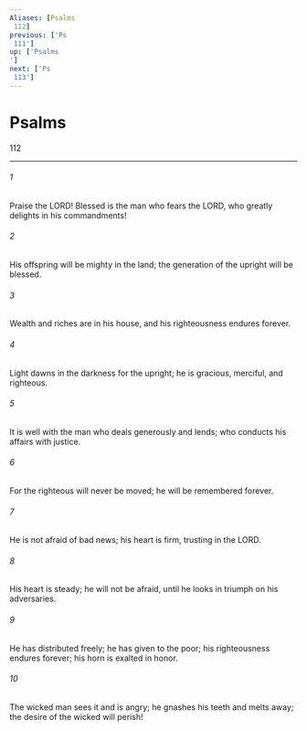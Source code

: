 ```yaml
---
Aliases: [Psalms 112]
previous: ['Ps 111']
up: ['Psalms']
next: ['Ps 113']
---
```

# Psalms 112

***
 

###### 1 
Praise the LORD!  Blessed is the man who fears the LORD,  who greatly delights in his commandments!   

###### 2 
His offspring will be mighty in the land;  the generation of the upright will be blessed.   

###### 3 
Wealth and riches are in his house,  and his righteousness endures forever.   

###### 4 
Light dawns in the darkness for the upright;  he is gracious, merciful, and righteous.   

###### 5 
It is well with the man who deals generously and lends;  who conducts his affairs with justice.   

###### 6 
For the righteous will never be moved;  he will be remembered forever.   

###### 7 
He is not afraid of bad news;  his heart is firm, trusting in the LORD.   

###### 8 
His heart is steady; he will not be afraid,  until he looks in triumph on his adversaries.   

###### 9 
He has distributed freely; he has given to the poor;  his righteousness endures forever;  his horn is exalted in honor.   

###### 10 
The wicked man sees it and is angry;  he gnashes his teeth and melts away;  the desire of the wicked will perish!
